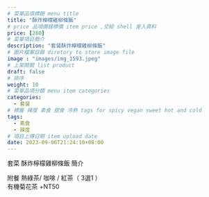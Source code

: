```yaml
---
# 菜單品項標題 menu title 
title: "酥炸檸檬雞柳條飯"
# price 品項價錢標價 item price ,交給 shell 差入資料
price: [280] 
# 菜單項目簡介 
description: "套餐酥炸檸檬雞柳條飯"
# 圖片檔案目錄 diretory to store image file
image : "images/img_1593.jpeg"
# 上架開關 list product 
draft: false
# 排序
weight: 10 
# 菜單品項分類 menu item categories 
categories:
  - 套餐
# 標籤 辣度 素食 甜食 冷熱 tags for spicy vegan sweet hot and cold 
tags:
  - 素食
  - 辣度
# 項目上傳日期 item upload date 
date: 2023-09-06T21:24:10+08:00
---
```


套菜 酥炸檸檬雞柳條飯 簡介

  附餐  熱綠茶/ 咖啡 / 紅茶（ 3選1 ）\
  有機菊花茶 +NT50

